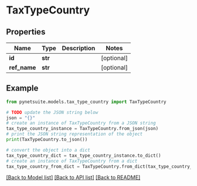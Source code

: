 # TaxTypeCountry


## Properties

Name | Type | Description | Notes
------------ | ------------- | ------------- | -------------
**id** | **str** |  | [optional] 
**ref_name** | **str** |  | [optional] 

## Example

```python
from pynetsuite.models.tax_type_country import TaxTypeCountry

# TODO update the JSON string below
json = "{}"
# create an instance of TaxTypeCountry from a JSON string
tax_type_country_instance = TaxTypeCountry.from_json(json)
# print the JSON string representation of the object
print(TaxTypeCountry.to_json())

# convert the object into a dict
tax_type_country_dict = tax_type_country_instance.to_dict()
# create an instance of TaxTypeCountry from a dict
tax_type_country_from_dict = TaxTypeCountry.from_dict(tax_type_country_dict)
```
[[Back to Model list]](../README.md#documentation-for-models) [[Back to API list]](../README.md#documentation-for-api-endpoints) [[Back to README]](../README.md)


